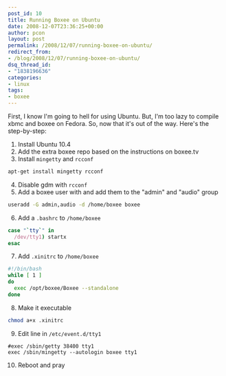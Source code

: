 ```yaml
---
post_id: 10
title: Running Boxee on Ubuntu
date: 2008-12-07T23:36:25+00:00
author: pcon
layout: post
permalink: /2008/12/07/running-boxee-on-ubuntu/
redirect_from:
- /blog/2008/12/07/running-boxee-on-ubuntu/
dsq_thread_id:
- "1838196636"
categories:
- linux
tags:
- boxee
---
```

First,  I know I'm going to hell for using Ubuntu.  But, I'm too lazy to compile xbmc and boxee on Fedora.  So, now that it's out of the way.  Here's the step-by-step:

1. Install Ubuntu 10.4
2. Add the extra boxee repo based on the instructions on boxee.tv
3. Install `mingetty` and `rcconf`
  ```bash
  apt-get install mingetty rcconf
  ```
4. Disable gdm with `rcconf`
5. Add a boxee user with and add them to the "admin" and "audio" group
  ```bash
  useradd -G admin,audio -d /home/boxee boxee
  ```
6. Add a `.bashrc` to `/home/boxee`
  ```bash
  case "`tty`" in
    /dev/tty1) startx
  esac
  ```
7. Add `.xinitrc` to `/home/boxee`
  ```bash
  #!/bin/bash
  while [ 1 ]
  do
    exec /opt/boxee/Boxee --standalone
  done
  ```
8. Make it executable
  ```bash
  chmod a+x .xinitrc
  ```
9. Edit line in `/etc/event.d/tty1`
  ```
  #exec /sbin/getty 38400 tty1
  exec /sbin/mingetty --autologin boxee tty1
  ```
10. Reboot and pray

<!--more-->